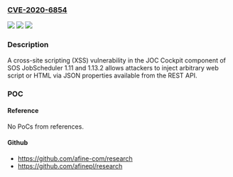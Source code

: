### [CVE-2020-6854](https://cve.mitre.org/cgi-bin/cvename.cgi?name=CVE-2020-6854)
![](https://img.shields.io/static/v1?label=Product&message=n%2Fa&color=blue)
![](https://img.shields.io/static/v1?label=Version&message=n%2Fa&color=blue)
![](https://img.shields.io/static/v1?label=Vulnerability&message=n%2Fa&color=brighgreen)

### Description

A cross-site scripting (XSS) vulnerability in the JOC Cockpit component of SOS JobScheduler 1.11 and 1.13.2 allows attackers to inject arbitrary web script or HTML via JSON properties available from the REST API.

### POC

#### Reference
No PoCs from references.

#### Github
- https://github.com/afine-com/research
- https://github.com/afinepl/research

